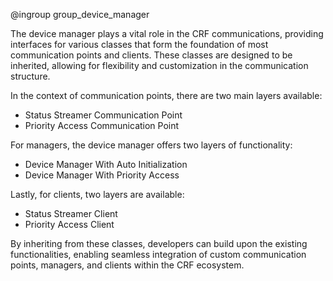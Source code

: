 @ingroup group_device_manager

The device manager plays a vital role in the CRF communications, providing interfaces for various classes that form the foundation of most communication points and clients. These classes are designed to be inherited, allowing for flexibility and customization in the communication structure.

In the context of communication points, there are two main layers available:

- Status Streamer Communication Point
- Priority Access Communication Point

For managers, the device manager offers two layers of functionality:

- Device Manager With Auto Initialization
- Device Manager With Priority Access

Lastly, for clients, two layers are available:

- Status Streamer Client
- Priority Access Client

By inheriting from these classes, developers can build upon the existing functionalities, enabling seamless integration of custom communication points, managers, and clients within the CRF ecosystem.
